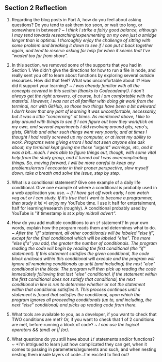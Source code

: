 ## Section 2 Reflection

1. Regarding the blog posts in Part A, how do you feel about asking questions? Do you tend to ask them too soon, or wait too long, or somewhere in between?
~ *I think I strike a fairly good balance, although I may tend towards researching/experimenting on my own just a smidge longer than is
   optimal. I thoroughly enjoy the challenge of sitting with some problem and breaking it down to see if I can put it back together again,
   and tend to reserve asking for help for when it seems that I've "waded too far from shore".*

2. In this section, we removed some of the supports that you had in Section 1. We didn't give the directions for how to run a file in node, and really sent you off to learn about functions by exploring several outside resources. How did that feel? What was uncomfortable about it? How did it support your learning?
~ *I was already familiar with all the concepts covered in this section (thanks to Codecademy!). I don't always get the right
   answers, of course, but I am comfortable with the material. However, I was not at all familiar with doing git work from the terminal, nor
   with GitHub, so those two things have been a bit awkward.
  I don't know that any part of learning it was uncomfortable, necessarily, but it was a little "concerning" at times. As mentioned above, I
   like to play around with things to see if I can figure out how they work/tick on my own, and several experiments I did revolving around
   gits, repo's, gists, GitHub and other such things went very poorly, and at times I thought I had really screwed up my computer, or at
   least my ability to work.
  Programs were giving errors I had not seen anyone else ask about, my terminal kept giving me these "urgent" warnings, etc, and it
   was a bit...much. I was able to figure things out, though, with some vital help from the study group, and it turned out I was
   overcomplicating things. So, moving forward, I will be more careful to keep any problems/errors I encounter in their proper perspective,
   slow myself down, take a breath and solve the issue, step by step.*

3. What is a conditional statement? Give one example of a daily life conditional. Give one example of where a conditional is probably used in a web application you use.
~ *If I have get off work early, I can watch veg out or I can study. If it's true that I want to become a programmer, then study it is!*
  *I enjoy my YouTube time. I use it half for entertainment, half for learning/research (roughly). A conditional probably used by YouTube
   is "if timestamp is at **x** *play midroll advert".*

4. How do you add multiple conditions to an `if` statement? In your own words, explain how the program reads them and determines what to do.
~ *After the "if" statement, all other conditionals will be labeled "else if", except for the final conditional which will be labeled "else".
   The more "else if's" you add, the greater the number of conditionals.
  The program reading the code will begin by reading the first conditional (the "if" statement). If this statement satisfies the given
   conditional, the code block enclosed within this conditional will execute and the program will ignore all remaining conditionals up
   until (and including) the next "else" conditional in the block. The program will then pick up reading the code immediately following
   that last "else" conditional.
  If the statement within the first conditional does not satisfy that conditional, the next conditional in line is run to determine whether
   or not the statement within that conditional satisfies it. This process continues until a statement is found that satisfies the
   conditional, upon which the program ignores all proceeding conditionals (up to, and including, the next "else" conditional) and picks up reading code from there.*

5. What tools are available to you, as a developer, if you want to check that TWO conditions are met? Or, if you want to check that 1 of 2 conditions are met, before running a block of code?
~ *I can use the logical operators && (and) or || (or).*

6. What questions do you still have about `if` statements and/or functions?
~ *I'm intrigued to learn just how complicated they can get, when it comes to passing in parameters/arguments and such, and when nesting
   nesting them inside layers of code...I'm excited to find out!
